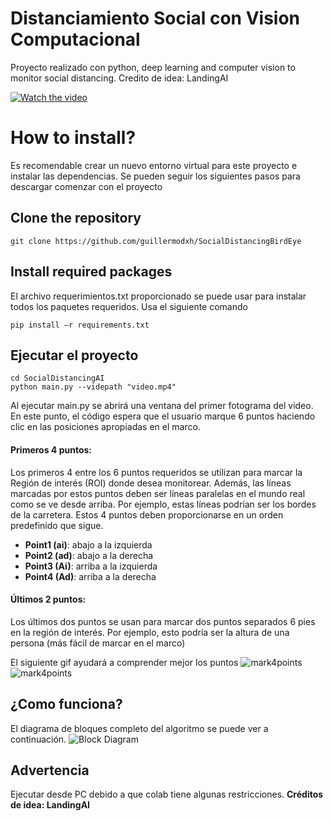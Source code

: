 # Distanciamiento Social con Vision Computacional
Proyecto realizado con python, deep learning and computer vision to monitor social distancing.
Credito de idea: LandingAI

[![Watch the video](/images/cover.png)](https://www.youtube.com/watch?v=kxFwbn7Tap0&feature=emb_title)

# How to install?
Es recomendable crear un nuevo entorno virtual para este proyecto e instalar las dependencias. Se pueden seguir los siguientes pasos para descargar comenzar con el proyecto

## Clone the repository
```
git clone https://github.com/guillermodxh/SocialDistancingBirdEye
```
## Install required packages
El archivo requerimientos.txt proporcionado se puede usar para instalar todos los paquetes requeridos. Usa el siguiente comando

```
pip install –r requirements.txt
```


## Ejecutar el proyecto
```
cd SocialDistancingAI
python main.py --videpath "video.mp4"
```

Al ejecutar main.py se abrirá una ventana del primer fotograma del video. En este punto, el código espera que el usuario marque 6 puntos haciendo clic en las posiciones apropiadas en el marco.

#### Primeros 4 puntos:
Los primeros 4 entre los 6 puntos requeridos se utilizan para marcar la Región de interés (ROI) donde desea monitorear. Además, las líneas marcadas por estos puntos deben ser líneas paralelas en el mundo real como se ve desde arriba. Por ejemplo, estas líneas podrían ser los bordes de la carretera. Estos 4 puntos deben proporcionarse en un orden predefinido que sigue.

* __Point1 (ai)__:  abajo a la izquierda
* __Point2 (ad)__: abajo a la derecha
* __Point3 (Ai)__: arriba a la izquierda
* __Point4 (Ad)__: arriba a la derecha



#### Últimos 2 puntos:
Los últimos dos puntos se usan para marcar dos puntos separados 6 pies en la región de interés. Por ejemplo, esto podría ser la altura de una persona (más fácil de marcar en el marco)

El siguiente gif ayudará a comprender mejor los puntos
![mark4points](images/mark4points.gif)
![mark4points](images/pedestrian.gif)

## ¿Como funciona?
El diagrama de bloques completo del algoritmo se puede ver a continuación.
![Block Diagram](images/block_diagram.png)


## Advertencia
Ejecutar desde PC debido a que colab tiene algunas restricciones.
__Créditos de idea: LandingAI__

